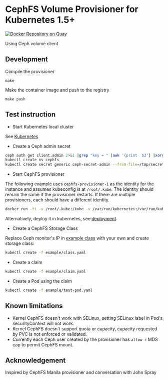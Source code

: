 
# CephFS Volume Provisioner for Kubernetes 1.5+

[![Docker Repository on Quay](https://quay.io/repository/external_storage/cephfs-provisioner/status "Docker Repository on Quay")](https://quay.io/repository/external_storage/cephfs-provisioner)

Using Ceph volume client

## Development

Compile the provisioner

``` console
make
```

Make the container image and push to the registry

``` console
make push
```

## Test instruction

- Start Kubernetes local cluster

See [Kubernetes](https://kubernetes.io/)

- Create a Ceph admin secret

``` bash
ceph auth get client.admin 2>&1 |grep "key = " |awk '{print  $3'} |xargs echo -n > /tmp/secret
kubectl create ns cephfs
kubectl create secret generic ceph-secret-admin --from-file=/tmp/secret --namespace=cephfs
```

- Start CephFS provisioner

The following example uses `cephfs-provisioner-1` as the identity for the instance and assumes kubeconfig is at `/root/.kube`. The identity should remain the same if the provisioner restarts. If there are multiple provisioners, each should have a different identity.

``` bash
docker run -ti -v /root/.kube:/kube -v /var/run/kubernetes:/var/run/kubernetes --privileged --net=host cephfs-provisioner /usr/local/bin/cephfs-provisioner -master=http://127.0.0.1:8080 -kubeconfig=/kube/config -id=cephfs-provisioner-1
```

Alternatively, deploy it in kubernetes, see [deployment](deploy/README.md).

- Create a CephFS Storage Class

Replace Ceph monitor's IP in [example class](example/class.yaml) with your own and create storage class:

``` bash
kubectl create -f example/class.yaml
```

- Create a claim

``` bash
kubectl create -f example/claim.yaml
```

- Create a Pod using the claim

``` bash
kubectl create -f example/test-pod.yaml
```

## Known limitations

- Kernel CephFS doesn't work with SELinux, setting SELinux label in Pod's securityContext will not work.
- Kernel CephFS doesn't support quota or capacity, capacity requested by PVC is not enforced or validated.
- Currently each Ceph user created by the provisioner has `allow r` MDS cap to permit CephFS mount.

## Acknowledgement

Inspired by CephFS Manila provisioner and conversation with John Spray